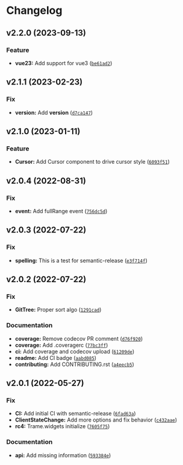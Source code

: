 # Changelog

<!--next-version-placeholder-->

## v2.2.0 (2023-09-13)

### Feature

* **vue23:** Add support for vue3 ([`be61ad2`](https://github.com/Kitware/trame-components/commit/be61ad2d05dea25c6a7e83552a3835ae935a3453))

## v2.1.1 (2023-02-23)
### Fix
* **version:** Add __version__ ([`d7ca147`](https://github.com/Kitware/trame-components/commit/d7ca147820b88c87fe3c1cbb931c23858e5c8bc2))

## v2.1.0 (2023-01-11)
### Feature
* **Cursor:** Add Cursor component to drive cursor style ([`6093f51`](https://github.com/Kitware/trame-components/commit/6093f51e92cf48191ff085d5b62f1a3119dc9cd3))

## v2.0.4 (2022-08-31)
### Fix
* **event:** Add fullRange event ([`756dc5d`](https://github.com/Kitware/trame-components/commit/756dc5df9a729d74533dfb78f3e75a13b62620de))

## v2.0.3 (2022-07-22)
### Fix
* **spelling:** This is a test for semantic-release ([`e3f714f`](https://github.com/Kitware/trame-components/commit/e3f714f06a1ab1b277f27428b7e5c3d410343e25))

## v2.0.2 (2022-07-22)
### Fix
* **GitTree:** Proper sort algo ([`1291cad`](https://github.com/Kitware/trame-components/commit/1291cadec09b840a0081ca8fb68355743c75046f))

### Documentation
* **coverage:** Remove codecov PR comment ([`d76f920`](https://github.com/Kitware/trame-components/commit/d76f9200b7c34f19d561ae8f83a7753851e8b914))
* **coverage:** Add .coveragerc ([`77bc3ff`](https://github.com/Kitware/trame-components/commit/77bc3ff19c210832a7c50eedc9d87b1fef2a2bd5))
* **ci:** Add coverage and codecov upload ([`61209de`](https://github.com/Kitware/trame-components/commit/61209dec596e0624dfacc19387d39815c7ba9848))
* **readme:** Add CI badge ([`aabd085`](https://github.com/Kitware/trame-components/commit/aabd08542cb00bd4f9f3ec860603601d7b8c913a))
* **contributing:** Add CONTRIBUTING.rst ([`a4eecb5`](https://github.com/Kitware/trame-components/commit/a4eecb5e8c6ddb8acc17c9de94e5446b5d0d4765))

## v2.0.1 (2022-05-27)
### Fix
* **CI:** Add initial CI with semantic-release ([`6fad63a`](https://github.com/Kitware/trame-components/commit/6fad63a74586ea67f76d662848355748d201b8e2))
* **ClientStateChange:** Add more options and fix behavior ([`c432aae`](https://github.com/Kitware/trame-components/commit/c432aaec9003613f7e37eca8599cc8c0020c1c36))
* **rc4:** Trame.widgets initialize ([`7605f75`](https://github.com/Kitware/trame-components/commit/7605f75a83d1c6369c17262bbfebd9dd1be6e15f))

### Documentation
* **api:** Add missing information ([`593384e`](https://github.com/Kitware/trame-components/commit/593384ee764bad4a8b17033df1df304ffe988c59))

